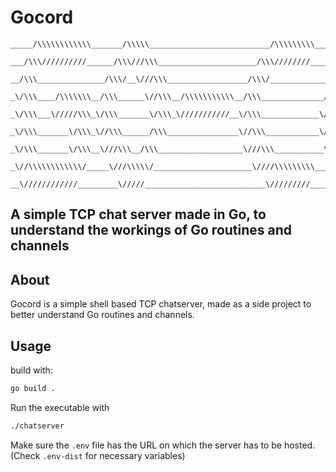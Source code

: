 # Gocord
```
_____/\\\\\\\\\\\\_______/\\\\\___________________________/\\\\\\\\\_______/\\\\\_________/\\\\\\\\\______/\\\\\\\\\\\\____        
 ___/\\\//////////______/\\\///\\\______________________/\\\////////______/\\\///\\\_____/\\\///////\\\___\/\\\////////\\\__       
  __/\\\_______________/\\\/__\///\\\__________________/\\\/_____________/\\\/__\///\\\__\/\\\_____\/\\\___\/\\\______\//\\\_      
   _\/\\\____/\\\\\\\__/\\\______\//\\\__/\\\\\\\\\\\__/\\\______________/\\\______\//\\\_\/\\\\\\\\\\\/____\/\\\_______\/\\\_     
    _\/\\\___\/////\\\_\/\\\_______\/\\\_\///////////__\/\\\_____________\/\\\_______\/\\\_\/\\\//////\\\____\/\\\_______\/\\\_    
     _\/\\\_______\/\\\_\//\\\______/\\\________________\//\\\____________\//\\\______/\\\__\/\\\____\//\\\___\/\\\_______\/\\\_   
      _\/\\\_______\/\\\__\///\\\__/\\\___________________\///\\\___________\///\\\__/\\\____\/\\\_____\//\\\__\/\\\_______/\\\__  
       _\//\\\\\\\\\\\\/_____\///\\\\\/______________________\////\\\\\\\\\____\///\\\\\/_____\/\\\______\//\\\_\/\\\\\\\\\\\\/___ 
        __\////////////_________\/////___________________________\/////////_______\/////_______\///________\///__\////////////_____
```

<h2>A simple TCP chat server made in Go, to understand the workings of Go routines and channels</h2>

## About
Gocord is a simple shell based TCP chatserver, made as a side project to better understand Go routines and channels.

## Usage

build with:
```sh
go build .
```

Run the executable with 
```sh
./chatserver
```

Make sure the `.env` file has the URL on which the server has to be hosted. (Check `.env-dist` for necessary variables)
